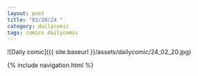 ```yaml
---
layout: post
title: "02/20/24 "
category: dailycomic
tags: comics dailycomic
---
```

![Daily comic]({{ site.baseurl }}/assets/dailycomic/24_02_20.jpg)

{% include navigation.html %}


